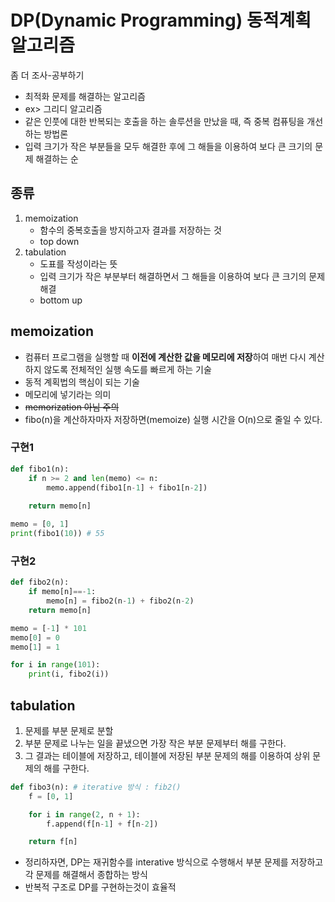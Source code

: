 # DP(Dynamic Programming) 동적계획 알고리즘
좀 더 조사-공부하기
- 최적화 문제를 해결하는 알고리즘
- ex> 그리디 알고리즘
- 같은 인풋에 대한 반복되는 호출을 하는 솔루션을 만났을 때, 즉 중복 컴퓨팅을 개선하는 방법론
- 입력 크기가 작은 부분들을 모두 해결한 후에 그 해들을 이용하여 보다 큰 크기의 문제 해결하는 순

## 종류

1. memoization 
    - 함수의 중복호출을 방지하고자 결과를 저장하는 것
    - top down
2. tabulation
    - 도표를 작성이라는 뜻
    - 입력 크기가 작은 부분부터 해결하면서 그 해들을 이용하여 보다 큰 크기의 문제 해결
    - bottom up
    
## memoization
- 컴퓨터 프로그램을 실행할 때 **이전에 계산한 값을 메모리에 저장**하여 매번 다시 계산하지 않도록 전체적인 실행 속도를 빠르게 하는 기술
- 동적 계획법의 핵심이 되는 기술
- 메모리에 넣기라는 의미
- ~~memorization 아님 주의~~
- fibo(n)을 계산하자마자 저장하면(memoize) 실행 시간을 O(n)으로 줄일 수 있다.

### 구현1
```python
def fibo1(n):
    if n >= 2 and len(memo) <= n:
        memo.append(fibo1[n-1] + fibo1[n-2])
    
    return memo[n]

memo = [0, 1]
print(fibo1(10)) # 55
```
### 구현2
```python
def fibo2(n):
    if memo[n]==-1:
        memo[n] = fibo2(n-1) + fibo2(n-2)
    return memo[n]

memo = [-1] * 101
memo[0] = 0
memo[1] = 1

for i in range(101):
    print(i, fibo2(i))

```

## tabulation
1. 문제를 부분 문제로 분할
2. 부분 문제로 나누는 일을 끝냈으면 가장 작은 부분 문제부터 해를 구한다.
3. 그 결과는 테이블에 저장하고, 테이블에 저장된 부분 문제의 해를 이용하여 상위 문제의 해를 구한다.

```python
def fibo3(n): # iterative 방식 : fib2()
    f = [0, 1]

    for i in range(2, n + 1):
        f.append(f[n-1] + f[n-2])

    return f[n]
```

- 정리하자면, DP는 재귀함수를 interative 방식으로 수행해서 부분 문제를 저장하고 각 문제를 해결해서 종합하는 방식
- 반복적 구조로 DP를 구현하는것이 효율적
